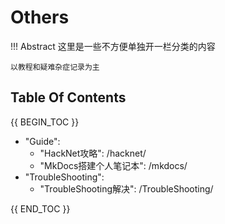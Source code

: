 # Others

!!! Abstract
    这里是一些不方便单独开一栏分类的内容

    以教程和疑难杂症记录为主

## Table Of Contents

{{ BEGIN_TOC }}

- "Guide":
  - "HackNet攻略": /hacknet/
  - "MkDocs搭建个人笔记本": /mkdocs/
- "TroubleShooting":
  - "TroubleShooting解决": /TroubleShooting/

{{ END_TOC }}
